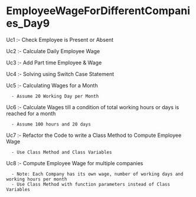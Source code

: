 # EmployeeWageForDifferentCompanies_Day9
Uc1 :- Check Employee is Present or Absent

Uc2 :- Calculate Daily Employee Wage

Uc3 :- Add Part time Employee & Wage

Uc4 :- Solving using Switch Case Statement

Uc5 :- Calculating Wages for a Month

      - Assume 20 Working Day per Month
      
Uc6 :- Calculate Wages till a condition of total working hours or days is reached for a month

      - Assume 100 hours and 20 days
      
Uc7 :- Refactor the Code to write a Class Method to Compute Employee Wage

      - Use Class Method and Class Variables
      
Uc8 :- Compute Employee Wage for multiple companies

      - Note: Each Company has its own wage, number of working days and working hours per month
      - Use Class Method with function parameters instead of Class Variables
